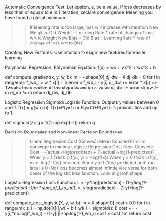 Automatic Convergence Test: Let epsilon, e, be a value. If loss decreases by less than or equals to e in 1 iteration, declare convergence. Meaning you have found a global minimum
>> If learning rate is too large, loss will increase with iteration
>> New Weight = Old Weight - Learning Rate * rate of change of loss wrt to Weight
>> New Bias = Old Bias - Learning Rate * rate of change of loss wrt to Bias

Creating New Features: Use intuition to esign new features for easier learning

Polynomial Regression: 
Polynomial Equation: f(x) = wx + wx^2 + wx^3 + b

def compute_gradient(x, y, w, b): 
    m = x.shape[0]
    dj_dw = 0
    dj_db = 0
    for i in range(m):
        f_wb_i = w * x[i] + b
        error = f_wb_i - y[i]
        dj_dw += error * x[i] >> Tweaks the direction of the slope based on x-value
        dj_db += error
    dj_dw /= m
    dj_db /= m
    return dj_dw, dj_db

Logistic Regression
Sigmoid/Logistic Function: Outputs y values between 0 and 1. f(x) = g(w.x+b).
f(x)=P(y=1) or P(y=0)+P(y=1)=1: probabilities add up to 1. 

def sigmoid(z):
    g = 1/(1+np.exp(-z))
    return g

Decision Boundaries and Non-linear Decision Boundaries
>> Linear Regression Cost (Convex): Mean Squared Error to converge to minima
>> Logistic Regression Cost (Non-Convex): Cost = -[actual×log(predicted) + (1-actual)×log(1-predicted)]
>> When y = 1 (Yes): L(f(x), y) = -log(f(x))
>> When y = 0 (No): L(f(x), y) = -log(1-f(x))
>> Intuition: When y = 1 (Yes) predicted and true label is 0 (No) loss becomes almost infintie vice versa for both cases of the logistic loss function. Look at graph shape

Logistic Regression Loss Function:
L = -y*log(prediction) - (1-y)*log(1-prediction) 
-1/m * sum_of_1_to_m(L = -y*log(prediction) - (1-y)*log(1-prediction))

def compute_cost_logistic(X, y, w, b):
    m = X.shape[0]
    cost = 0.0
    for i in range(m):
        z_i = np.dot(X[i],w) + b
        f_wb_i = sigmoid(z_i)
        cost +=  -y[i]*np.log(f_wb_i) - (1-y[i])*np.log(1-f_wb_i)
    cost = cost / m
    return cost
